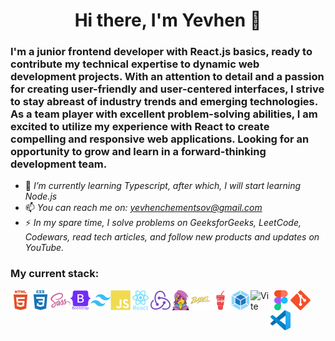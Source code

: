 <h1 align="center">Hi there, I'm Yevhen 👋</h1>

### I'm a junior frontend developer with React.js basics, ready to contribute my technical expertise to dynamic web development projects. With an attention to detail and a passion for creating user-friendly and user-centered interfaces, I strive to stay abreast of industry trends and emerging technologies. As a team player with excellent problem-solving abilities, I am excited to utilize my experience with React to create compelling and responsive web applications. Looking for an opportunity to grow and learn in a forward-thinking development team.<br>

- 🌱 *I’m currently learning Typescript, after which, I will start learning Node.js*
- 📫 *You can reach me on: yevhenchementsov@gmail.com*
- ⚡ *In my spare time, I solve problems on GeeksforGeeks, LeetCode, Codewars, read tech articles, and follow new products and updates on YouTube.*
 
### My current stack:

<img align="left" alt="HTML5" width="32px" src="https://raw.githubusercontent.com/devicons/devicon/master/icons/html5/html5-plain-wordmark.svg" />
<img align="left" alt="CSS3" width="32px" src="https://raw.githubusercontent.com/devicons/devicon/master/icons/css3/css3-plain-wordmark.svg" />
<img align="left" alt="Sass" width="32px" src="https://raw.githubusercontent.com/devicons/devicon/master/icons/sass/sass-original.svg" />
<img align="left" alt="Bootstrap" width="32px" src="https://raw.githubusercontent.com/devicons/devicon/master/icons/bootstrap/bootstrap-plain-wordmark.svg" />
<img align="left" alt="Tailwind" width="32px" src="https://raw.githubusercontent.com/devicons/devicon/master/icons/tailwindcss/tailwindcss-plain.svg" />
<img align="left" alt="JavaScript" width="32px" src="https://raw.githubusercontent.com/devicons/devicon/master/icons/javascript/javascript-plain.svg" />
<img align="left" alt="React" width="32px" src="https://raw.githubusercontent.com/devicons/devicon/master/icons/react/react-original-wordmark.svg" />
<img align="left" alt="Redux" width="32px" src="https://raw.githubusercontent.com/devicons/devicon/master/icons/redux/redux-original.svg" />
<img align="left" alt="Emotion" width="32px" src="https://raw.githubusercontent.com/emotion-js/emotion/main/emotion.png" />
<img align="left" alt="Babel" width="32px" src="https://raw.githubusercontent.com/devicons/devicon/master/icons/babel/babel-original.svg" />
<img align="left" alt="Gulp" width="32px" src="https://raw.githubusercontent.com/devicons/devicon/master/icons/gulp/gulp-plain.svg" />
<img align="left" alt="Webpack" width="32px" src="https://raw.githubusercontent.com/devicons/devicon/master/icons/webpack/webpack-original.svg" />
<img align="left" alt="Vite" width="32px" src="https://raw.githubusercontent.com/vitejs/vite/main/docs/images/vite.svg" />
<img align="left" alt="Figma" width="32px" src="https://raw.githubusercontent.com/devicons/devicon/master/icons/figma/figma-original.svg" />
<img align="left" alt="Git" width="32px" src="https://raw.githubusercontent.com/devicons/devicon/master/icons/git/git-plain.svg" />
<img align="left" alt="VS Code" width="32px" src="https://raw.githubusercontent.com/devicons/devicon/master/icons/vscode/vscode-original.svg" />
